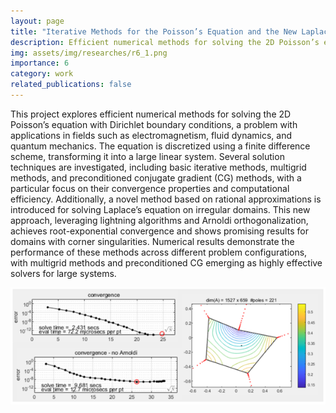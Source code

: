 ```yaml
---
layout: page
title: "Iterative Methods for the Poisson’s Equation and the New Laplace Solver via Rational Approximations"
description: Efficient numerical methods for solving the 2D Poisson’s equation
img: assets/img/researches/r6_1.png
importance: 6
category: work
related_publications: false
---
```


This project explores efficient numerical methods for solving the 2D Poisson’s equation with Dirichlet boundary conditions, a problem with applications in fields such as electromagnetism, fluid dynamics, and quantum mechanics. The equation is discretized using a finite difference scheme, transforming it into a large linear system. Several solution techniques are investigated, including basic iterative methods, multigrid methods, and preconditioned conjugate gradient (CG) methods, with a particular focus on their convergence properties and computational efficiency. Additionally, a novel method based on rational approximations is introduced for solving Laplace’s equation on irregular domains. This new approach, leveraging lightning algorithms and Arnoldi orthogonalization, achieves root-exponential convergence and shows promising results for domains with corner singularities. Numerical results demonstrate the performance of these methods across different problem configurations, with multigrid methods and preconditioned CG emerging as highly effective solvers for large systems.


<div class="t-grid-wrap">
    <div class="t-grid-item tgi3"><img class="t-grid-item-img"  src="/assets/img/researches/r6_1.png" /></div>
</div>
